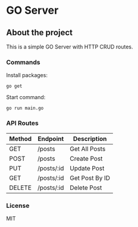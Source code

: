 # GO Server

## About the project

This is a simple GO Server with HTTP CRUD routes.

### Commands

Install packages:

`go get`

Start command:

`go run main.go`

### API Routes

| Method | Endpoint | Description |
| ------ | ------ | ------ |
| GET | /posts | Get All Posts |
| POST | /posts | Create Post |
| PUT | /posts/:id | Update Post |
| GET | /posts/:id | Get Post By ID |
| DELETE | /posts/:id | Delete Post |

### License

MIT